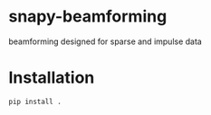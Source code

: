 # snapy-beamforming
beamforming designed for sparse and impulse data

# Installation

```
pip install .
```
